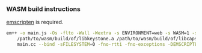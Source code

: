 ### WASM build instructions 

[emscripten](https://emscripten.org/download/) is required.

```bash
em++ -o main.js -Os -flto -Wall -Wextra -s ENVIRONMENT=web -s WASM=1 -s MODULARIZE=1 -s TOTAL_MEMORY=32MB \
    /path/to/wasm/build/of/libkeystone.a /path/to/wasm/build/of/libcapstone.a \
    main.cc --bind -sFILESYSTEM=0 -fno-rtti -fno-exceptions -DEMSCRIPTEN_HAS_UNBOUND_TYPE_NAMES=0
```
